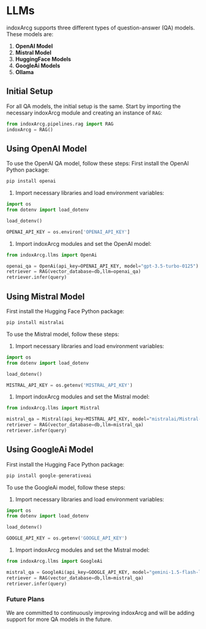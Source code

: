 # LLMs

indoxArcg supports three different types of question-answer (QA) models.
These models are:

1.  **OpenAI Model**
2.  **Mistral Model**
3.  **HuggingFace Models**
4.  **GoogleAi Models**
5.  **Ollama**

## Initial Setup

For all QA models, the initial setup is the same. Start by importing the
necessary indoxArcg module and creating an instance of
`RAG`:

```python
from indoxArcg.pipelines.rag import RAG
indoxArcg = RAG()
```

## Using OpenAI Model

To use the OpenAI QA model, follow these steps:
First install the OpenAI Python package:

```python
pip install openai
```

1.  Import necessary libraries and load environment variables:

```python
import os
from dotenv import load_dotenv

load_dotenv()

OPENAI_API_KEY = os.environ['OPENAI_API_KEY']
```

1.  Import indoxArcg modules and set the OpenAI model:

```python
from indoxArcg.llms import OpenAi

openai_qa = OpenAi(api_key=OPENAI_API_KEY, model="gpt-3.5-turbo-0125")
retriever = RAG(vector_database=db,llm=openai_qa)
retriever.infer(query)
```

## Using Mistral Model

First install the Hugging Face Python package:

```python
pip install mistralai
```

To use the Mistral model, follow these steps:

1.  Import necessary libraries and load environment variables:

```python
import os
from dotenv import load_dotenv

load_dotenv()

MISTRAL_API_KEY = os.getenv('MISTRAL_API_KEY')
```

1.  Import indoxArcg modules and set the Mistral model:

```python
from indoxArcg.llms import Mistral

mistral_qa = Mistral(api_key=MISTRAL_API_KEY, model="mistralai/Mistral-7B-Instruct-v0.2")
retriever = RAG(vector_database=db,llm=mistral_qa)
retriever.infer(query)
```

## Using GoogleAi Model

First install the Hugging Face Python package:

```python
pip install google-generativeai
```

To use the GoogleAi model, follow these steps:

1.  Import necessary libraries and load environment variables:

```python
import os
from dotenv import load_dotenv

load_dotenv()

GOOGLE_API_KEY = os.getenv('GOOGLE_API_KEY')
```

1.  Import indoxArcg modules and set the Mistral model:

```python
from indoxArcg.llms import GoogleAi

mistral_qa = GoogleAi(api_key=GOOGLE_API_KEY, model="gemini-1.5-flash-latest")
retriever = RAG(vector_database=db,llm=mistral_qa)
retriever.infer(query)
```

### Future Plans

We are committed to continuously improving indoxArcg and will be adding
support for more QA models in the future.
